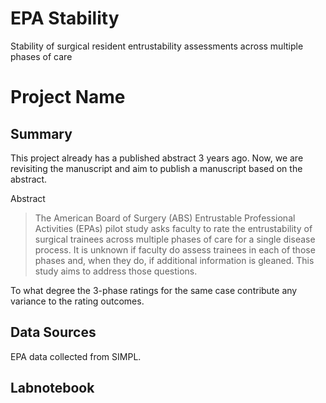 # EPA Stability

Stability of surgical resident entrustability assessments across multiple phases of care

# Project Name

## Summary

This project already has a published abstract 3 years ago. Now, we are revisiting the manuscript and aim to publish a manuscript based on the abstract.

Abstract

> The American Board of Surgery (ABS) Entrustable Professional Activities (EPAs) pilot study asks faculty to rate the entrustability of surgical trainees across multiple phases of care for a single disease process. It is unknown if faculty do assess trainees in each of those phases and, when they do, if additional information is gleaned. This study aims to address those questions.

To what degree the 3-phase ratings for the same case contribute any variance to the rating outcomes.

## Data Sources

EPA data collected from SIMPL.

## Labnotebook





